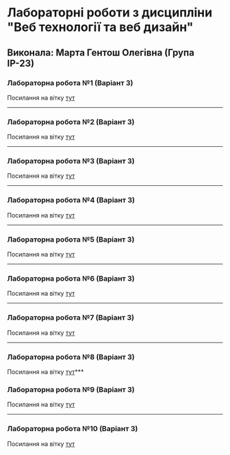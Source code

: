 # Лабораторні роботи з дисципліни "Веб технології та веб дизайн"

## Виконала: Марта Гентош Олегівна (Група ІР-23)

### Лабораторна робота №1 (Варіант 3)
Посилання на вітку [тут]([https://google.com](https://github.com/MartaHentosh/Web_lab/tree/first_branch))

***
### Лабораторна робота №2 (Варіант 3)
Посилання на вітку [тут]([https://google.com](https://github.com/MartaHentosh/Web_lab/tree/second_branch))

***
### Лабораторна робота №3 (Варіант 3)
Посилання на вітку [тут]([https://google.com](https://github.com/MartaHentosh/Web_lab/tree/third_branch))

***
### Лабораторна робота №4 (Варіант 3)
Посилання на вітку [тут]([https://google.com](https://github.com/MartaHentosh/Web_lab/tree/fourth_lab))

***
### Лабораторна робота №5 (Варіант 3)
Посилання на вітку [тут]([https://google.com](https://github.com/MartaHentosh/Web_lab/tree/fifth_lab))

***
### Лабораторна робота №6 (Варіант 3)
Посилання на вітку [тут](https://google.com)

***
### Лабораторна робота №7 (Варіант 3)
Посилання на вітку [тут](https://google.com)

***
### Лабораторна робота №8 (Варіант 3)
Посилання на вітку [тут](https://google.com)***

### Лабораторна робота №9 (Варіант 3)
Посилання на вітку [тут](https://google.com)

***
### Лабораторна робота №10 (Варіант 3)
Посилання на вітку [тут](https://google.com)
